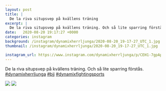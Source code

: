 ```yaml
---
layout: post
title: |
  De la riva situpsvep på kvällens träning
excerpt: |
  De la riva situpsvep på kvällens träning. Och så lite sparring förstås.   
date:   2020-08-20 19:17:27 +0000
categories: instagram
background: /instagram/dynamixherrljunga/2020-08-20_19-17-27_UTC_1.jpg
thumbnail: /instagram/dynamixherrljunga/2020-08-20_19-17-27_UTC_1.jpg

instagram_url: https://www.instagram.com/dynamixherrljunga/p/CEH1-7gpApu
---
```

De la riva situpsvep på kvällens träning. Och så lite sparring förstås. [#dynamixherrljunga](https://www.instagram.com/explore/tags/dynamixherrljunga/) [#bjj](https://www.instagram.com/explore/tags/bjj/) [#dynamixfightingsports](https://www.instagram.com/explore/tags/dynamixfightingsports/)



<img src='/www-dynamix-herrljunga/instagram/dynamixherrljunga/2020-08-20_19-17-27_UTC_1.jpg' class='img-fluid' />


<img src='/www-dynamix-herrljunga/instagram/dynamixherrljunga/2020-08-20_19-17-27_UTC_2.jpg' class='img-fluid' />
